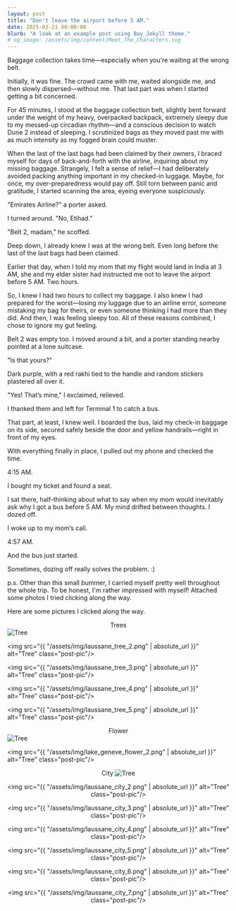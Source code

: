```yaml
---
layout: post
title: "Don't leave the airport before 5 AM."
date: 2025-03-21 00:00:00
blurb: "A look at an example post using Bay Jekyll theme."
# og_image: /assets/img/content/Meet_The_Characters.svg
---
```


Baggage collection takes time—especially when you're waiting at the wrong belt.

Initially, it was fine. The crowd came with me, waited alongside me, and then slowly dispersed—without me. That last part was when I started getting a bit concerned.

For 45 minutes, I stood at the baggage collection belt, slightly bent forward under the weight of my heavy, overpacked backpack, extremely sleepy due to my messed-up circadian rhythm—and a conscious decision to watch Dune 2 instead of sleeping. I scrutinized bags as they moved past me with as much intensity as my fogged brain could muster.

When the last of the last bags had been claimed by their owners, I braced myself for days of back-and-forth with the airline, inquiring about my missing baggage. Strangely, I felt a sense of relief—I had deliberately avoided packing anything important in my checked-in luggage. Maybe, for once, my over-preparedness would pay off. Still torn between panic and gratitude, I started scanning the area, eyeing everyone suspiciously.

"Emirates Airline?" a porter asked.

I turned around. "No, Etihad."

"Belt 2, madam," he scoffed.

Deep down, I already knew I was at the wrong belt. Even long before the last of the last bags had been claimed.

Earlier that day, when I told my mom that my flight would land in India at 3 AM, she and my elder sister had instructed me not to leave the airport before 5 AM. Two hours.

So, I knew I had two hours to collect my baggage. I also knew I had prepared for the worst—losing my luggage due to an airline error, someone mistaking my bag for theirs, or even someone thinking I had more than they did. And then, I was feeling sleepy too. All of these reasons combined, I chose to ignore my gut feeling.

Belt 2 was empty too. I moved around a bit, and a porter standing nearby pointed at a lone suitcase.

"Is that yours?"

Dark purple, with a red rakhi tied to the handle and random stickers plastered all over it.

"Yes! That’s mine," I exclaimed, relieved.

I thanked them and left for Terminal 1 to catch a bus.

That part, at least, I knew well. I boarded the bus, laid my check-in baggage on its side, secured safely beside the door and yellow handrails—right in front of my eyes.

With everything finally in place, I pulled out my phone and checked the time.

4:15 AM.

I bought my ticket and found a seat.

I sat there, half-thinking about what to say when my mom would inevitably ask why I got a bus before 5 AM. My mind drifted between thoughts. I dozed off.

I woke up to my mom’s call.

4:57 AM.

And the bus just started.

Sometimes, dozing off really solves the problem. :)

p.s. Other than this small bummer, I carried myself pretty well throughout the whole trip. To be honest, I'm rather impressed with myself! Attached some photos I tried clicking along the way.

Here are some pictures I clicked along the way.

<center>Trees</center>
<img src="{{ "/assets/img/laussane_tree_1.png" | absolute_url }}" alt="Tree" class="post-pic"/>

<img src="{{ "/assets/img/laussane_tree_2.png" | absolute_url }}" alt="Tree" class="post-pic"/>

<img src="{{ "/assets/img/laussane_tree_3.png" | absolute_url }}" alt="Tree" class="post-pic"/>

<img src="{{ "/assets/img/laussane_tree_4.png" | absolute_url }}" alt="Tree" class="post-pic"/>

<img src="{{ "/assets/img/laussane_tree_5.png" | absolute_url }}" alt="Tree" class="post-pic"/>

<center>Flower</center>
<img src="{{ "/assets/img/lake_geneve_flower_1.png" | absolute_url }}" alt="Tree" class="post-pic"/>

<img src="{{ "/assets/img/lake_geneve_flower_2.png" | absolute_url }}" alt="Tree" class="post-pic"/>

<center>City</enter>
<img src="{{ "/assets/img/laussane_city_1.png" | absolute_url }}" alt="Tree" class="post-pic"/>

<img src="{{ "/assets/img/laussane_city_2.png" | absolute_url }}" alt="Tree" class="post-pic"/>

<img src="{{ "/assets/img/laussane_city_3.png" | absolute_url }}" alt="Tree" class="post-pic"/>

<img src="{{ "/assets/img/laussane_city_4.png" | absolute_url }}" alt="Tree" class="post-pic"/>

<img src="{{ "/assets/img/laussane_city_5.png" | absolute_url }}" alt="Tree" class="post-pic"/>

<img src="{{ "/assets/img/laussane_city_6.png" | absolute_url }}" alt="Tree" class="post-pic"/>

<img src="{{ "/assets/img/laussane_city_7.png" | absolute_url }}" alt="Tree" class="post-pic"/>
